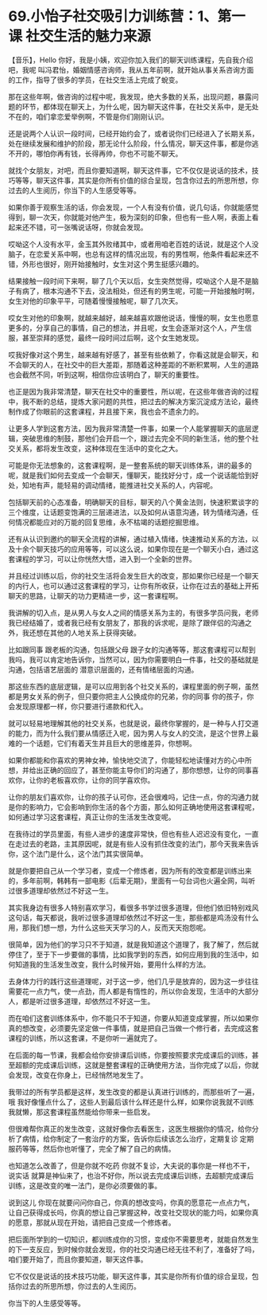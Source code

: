 # 69.小怡子社交吸引力训练营：1、第一课 社交生活的魅力来源

【音乐】，Hello 你好，我是小姨，欢迎你加入我们的聊天训练课程，先自我介绍吧，我呢 叫冯君怡，婚姻情感咨询师，我从五年前啊，就开始从事关系咨询方面的工作，指导了很多的学员，在社交生活上完成了蛻变。

那在这些年啊，做咨询的过程中呢，我发现，绝大多数的关系，出现问题，暴露问题的环节，都体现在聊天上，为什么呢，因为聊天这件事，在社交关系中，是无处不在的，咱们拿恋爱举例啊，不管是你们刚刚认识。

还是说两个人认识一段时间，已经开始约会了，或者说你们已经进入了长期关系，处在继续发展和维护的阶段，那无论什么阶段，什么情况，聊天这件事，都是你逃不开的，哪怕你再有钱，长得再帅，你也不可能不聊天。

就找个女朋友，对吧，而且你要知道啊，聊天这件事，它不仅仅是说话的技术，技巧等等，聊天这件事，其实是你所有价值的综合呈现，包含你过去的所思所想，你过去的人生阅历，你当下的人生感受等等。

如果你善于观察生活的话，你会发现，一个人有没有价值，说几句话，你就能感觉得到，聊一次天，你就能对他产生，极为深刻的印象，但也有一些人啊，表面上看起来还不错，可一张嘴说话呀，你就会发现。

哎呦这个人没有水平，金玉其外败绪其中，或者用咱老百姓的话说，就是这个人没脑子，在恋爱关系中啊，也总有这样的情况出现，有的男性啊，他条件看起来还不错，外形也很好，刚开始接触时，女生对这个男生挺感兴趣的。

结果接触一段时间下来啊，聊了几个天以后，女生突然觉得，哎呦这个人是不是脑子有病了，根本沟通不下去，没法相处，但还有的男生呢，可能一开始接触时啊，女生对他的印象平平，可随着慢慢接触呢，聊了几次天。

哎女生对他的印象啊，就越来越好，越来越喜欢跟他说话，慢慢的啊，女生也愿意更多的，分享自己的事情，自己的想法，并且呢，女生会逐渐对这个人，产生信服，甚至崇拜的感觉，最终一段时间过后啊，这个女生她发现。

哎我好像对这个男生，越来越有好感了，甚至有些依赖了，你看这就是会聊天，和不会聊天的人，在社交中的巨大差距，那随着这种差距的不断积累啊，人生的道路也会截然不同，听到这啊，相信你应该明白了，聊天的重要性。

也正是因为我非常清楚，聊天在社交中的重要性，所以呢，在这些年做咨询的过程中，我不断的总结，提炼大家问题的共性，把过去的解决方案沉淀成方法论，最终制作成了你眼前的这套课程，并且接下来，我也会不遗余力的。

让更多人学到这套方法，因为我非常清楚一件事，如果一个人能掌握聊天的底层逻辑，突破思维的制鼓，那他们会开启一个，跟过去完全不同的新生活，他的整个社交关系，都将发生改变，这种体现在生活中的变化之大。

可能是你无法想象的，这套课程啊，是一整套系统的聊天训练体系，讲的最多的呢，就是我们如何去变成一个会聊天，懂聊天，能找好分寸，成一个说话能恰到好处，知地有声，能轻易的调动情绪，能推进社交关系的人，内容呢。

包括聊天前的心态准备，明确聊天的目标，聊天的八个黄金法则，快速积累谈字的三个维度，让话题变饱满的三层递进法，以及如何从语意沟通，转为情绪沟通，任何情况都能应对的万能的回复思维，永不枯竭的话题挖掘思维。

还有从认识到邀约的聊天全流程的讲解，通过植入情绪，快速推动关系的方法，以及十余个聊天技巧的应用等等，可以这么说，如果你现在是一个聊天小白，通过这套课程的学习，可以让你恍然大悟，进入到一个全新的世界。

并且经过训练以后，你的社交生活将会发生巨大的改变，那如果你已经是一个聊天的内行人，也可以通过这套课程的学习，让你有所收获，让你在过去的基础上开拓聊天的思路，让聊天的功力更精进一步，这一套课程啊。

我讲解的切入点，是从男人与女人之间的情感关系为主的，有很多学员问我，老师 我已经结婚了，或者我已经有女朋友了，那我的诉求呢，是除了跟伴侣的沟通之外，我还想在其他的人地关系上获得突破。

比如跟同事 跟老板的沟通，包括跟父母 跟子女的沟通等等，那这套课程可以帮到我吗，我可以肯定地告诉你，当然可以，因为你需要明白一件事，社交的基础就是沟通，包括语艺层面的 潜意识层面的，还有情绪层面的沟通。

那这些东西的底层逻辑，是可以应用到各个社交关系的，课程里面的例子啊，虽然都是男女关系的例子，但只要你把主人公换成你的兄弟，你的同事 你的孩子，你会发现原理都一样，你只要进行递款和代入。

就可以轻易地理解其他的社交关系，也就是说，最终你掌握的，是一种与人打交道的能力，而为什么我们要从情感迁入呢，因为男人与女人的交流，是这个世界上最难的一个话题，它们有着天生并且巨大的思维差异，你想啊。

如果你都能和你喜欢的男神女神，愉快地交流了，你能轻松地读懂对方的心中所想，并给出正确的回应了，甚至你能主导你们的沟通了，那你想想，让你的同事喜欢你，让你的老板喜欢你，让你的同学喜欢你。

让你的朋友们喜欢你，让你的孩子认可你，还会很难吗，记住一点，你的沟通力就是你的影响力，它会影响到你生活的各个方面，那么如何正确地使用这套课程呢，如何通过学习这套课程，真正让你的生活发生改变呢。

在我待过的学员里面，有些人进步的速度非常快，但也有些人迟迟没有变化，一直在走过去的老路，主其原因呢，就是有些人没有抓住改变的法门，那今天我来告诉你，这个法门是什么，这个法门其实很简单。

就是你要把自己从一个学习者，变成一个修炼者，因为所有的改变都是训练出来的，多年前啊，韩韩有一部电影《后辈无期》，里面有一句台词也火遍全网，叫听过很多道理却依然过不好这一生。

其实我身边有很多人特别喜欢学习，看很多书学过很多道理，但他们依旧特别戏风这句话，每天都说，我听过很多道理却依然过不好这一生，那些都是鸡汤没有什么用，那我们想一想，为什么这些天天学习的人，反而天天抱怨呢。

很简单，因为他们的学习只不于知道，就是我知道这个道理了，我了解了，然后就停住了，至于下一步要做的事情，比如我学到的东西，如何应用到我的生活中，如何知道我的生活发生改变，我什么时候开始，要用什么样的方法。

去身体力行的践行这些道理呢，对于这一步，他们几乎是放弃的，因为这一步往往需要花一点力气，使一点劲，而人都是有惰性的，所以你会发现，生活中的大部分人，都是听过很多道理，却依然过不好这一生。

而在咱们这套训练体系中，你不能只不于知道，你要从知道变成掌握，所以如果你真的想改变，必须要先坚定做一件事情，就是把自己当做一个修行者，去完成这套课程的训练，所以这套课，不是你听一遍就完了。

在后面的每一节课，我都会给你安排课后训练，你要按照要求完成课后的训练，甚至超额的完成课后训练，这就是整套课程的正确使用方法，当你完成了以后，你就会发现，改变在你身上，已经悄然地发生了。

我带过的所有学员都是这样，发生改变的都是认真进行训练的，而那些听了一遍，哦 我好像懂点什么了，这些人到最后该什么样还是什么样，如果你说我就不训练 我就懒，那这套课程虽然能给你带来一些启发。

但很难帮你真正的发生改变，这就好像你去看医生，这医生根据你的情况，给你分析了病情，给你制定了一套治疗的方案，告诉你后续该怎么治疗，定期复诊 定期服药等等，然后你也听懂了，完全了解了自己的病情。

也知道怎么改善了，但是你就不吃药 你就不复诊，大夫说的事你是一样也不干，说实话 就算是神仙来了，也治不好你，所以说去完成课后训练，去超额完成课后训练，这是改变的唯一法门，是你必须要做的事。

说到这儿 你现在就要问问你自己，你真的想改变吗，你真的愿意花一点点力气，让自己获得成长吗，你真的想让自己掌握这种，改变社交现状的能力吗，如果你真的愿意，那就从现在开始，请把自己变成一个修炼者。

把后面所学到的一切知识，都训练成你的习惯，变成你不需要思考，就能自然发生的下一支反应，到时候你就会发现，你的社交沟通已经无往不利了，准备好了吗，咱们要开始了，而且你要知道，聊天这件事。

它不仅仅是说话的技术技巧功能，聊天这件事，其实是你所有价值的综合呈现，包括你过去的所思所想，你过去的人生阅历。

你当下的人生感受等等。
